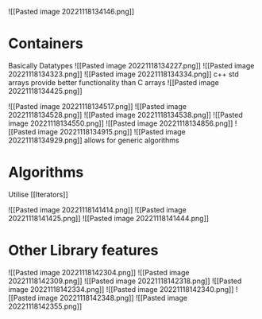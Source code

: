 ![[Pasted image 20221118134146.png]]

# Containers
Basically Datatypes
![[Pasted image 20221118134227.png]]
![[Pasted image 20221118134323.png]]
![[Pasted image 20221118134334.png]]
c++ std arrays provide better functionality than C arrays
![[Pasted image 20221118134425.png]]

![[Pasted image 20221118134517.png]]
![[Pasted image 20221118134528.png]]
![[Pasted image 20221118134538.png]]
![[Pasted image 20221118134550.png]]
![[Pasted image 20221118134856.png]]
![[Pasted image 20221118134915.png]]
![[Pasted image 20221118134929.png]]
allows for generic algorithms

# Algorithms
Utilise [[Iterators]]

![[Pasted image 20221118141414.png]]
![[Pasted image 20221118141425.png]]
![[Pasted image 20221118141444.png]]

# Other Library features
![[Pasted image 20221118142304.png]]
![[Pasted image 20221118142309.png]]
![[Pasted image 20221118142318.png]]
![[Pasted image 20221118142334.png]]
![[Pasted image 20221118142340.png]]
![[Pasted image 20221118142348.png]]
![[Pasted image 20221118142355.png]]
